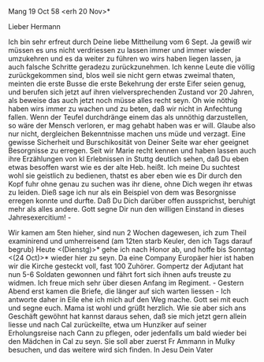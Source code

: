  Mang 19 Oct 58
 <erh 20 Nov>*

Lieber Hermann

Ich bin sehr erfreut durch Deine liebe Mittheilung vom 6 Sept. Ja gewiß wir müssen es uns nicht verdriessen zu lassen immer und immer wieder umzukehren und es da weiter zu führen wo wirs haben liegen lassen, ja auch falsche Schritte geradezu zurückzunehmen. Ich kenne Leute die völlig zurückgekommen sind, blos weil sie nicht gern etwas zweimal thaten, meinten die erste Busse die erste Bekehrung der erste Eifer seien genug, und berufen sich jetzt auf ihren vielversprechenden Zustand vor 20 Jahren, als beweise das auch jetzt noch müsse alles recht seyn. Oh wie nöthig haben wirs immer zu wachen und zu beten, daß wir nicht in Anfechtung fallen. Wenn der Teufel durchdränge einem das als unnöthig darzustellen, so wäre der Mensch verloren, er mag gehabt haben was er will. Glaube also nur nicht, dergleichen Bekenntnisse machen uns müde und verzagt. Eine gewisse Sicherheit und Burschikosität von Deiner Seite war eher geeignet Besorgnisse zu erregen. Seit wir Marie recht kennen und haben lassen auch ihre Erzählungen von kl Erlebnissen in Stuttg deutlich sehen, daß Du eben etwas besoffen warst wie es der alte Heb. heißt. Ich meine Du suchtest wohl sie geistlich zu bedienen, thatst es aber eben wie es Dir durch den Kopf fuhr ohne genau zu suchen was ihr diene, ohne Dich wegen ihr etwas zu leiden. Dieß sage ich nur als ein Beispiel von dem was Besorgnisse erregen konnte und durfte. Daß Du Dich darüber offen aussprichst, beruhigt mehr als alles andere. Gott segne Dir nun den willigen Einstand in dieses Jahresexercitium! -

Wir kamen am 5ten hieher, sind nun 2 Wochen dagewesen, ich zum Theil examinirend und umherreisend (am 12ten starb Keuler, den ich Tags darauf begrub) Heute <(Dienstg)>* gehe ich nach Honor ab, und hoffe bis Sonntag <(24 Oct)>* wieder hier zu seyn. Da eine Company Europäer hier ist haben wir die Kirche gesteckt voll, fast 100 Zuhörer. Gompertz der Adjutant hat nun 5-6 Soldaten gewonnen und fährt fort sich ihnen aufs treuste zu widmen. Ich freue mich sehr über diesen Anfang im Regiment. - Gestern Abend erst kamen die Briefe, die länger auf sich warten liessen - Ich antworte daher in Eile ehe ich mich auf den Weg mache. Gott sei mit euch und segne euch. Mama ist wohl und grüßt herzlich. Wie sie aber sich ans Geschäft gewöhnt hat kannst daraus sehen, daß sie mich jetzt gern allein liesse und nach Cal zurückeilte, etwa um Hunziker auf seiner Erholungsreise nach Cann zu pflegen, oder jedenfalls um bald wieder bei den Mädchen in Cal zu seyn. Sie soll aber zuerst Fr Ammann in Mulky besuchen, und das weitere wird sich finden. In Jesu  Dein Vater

